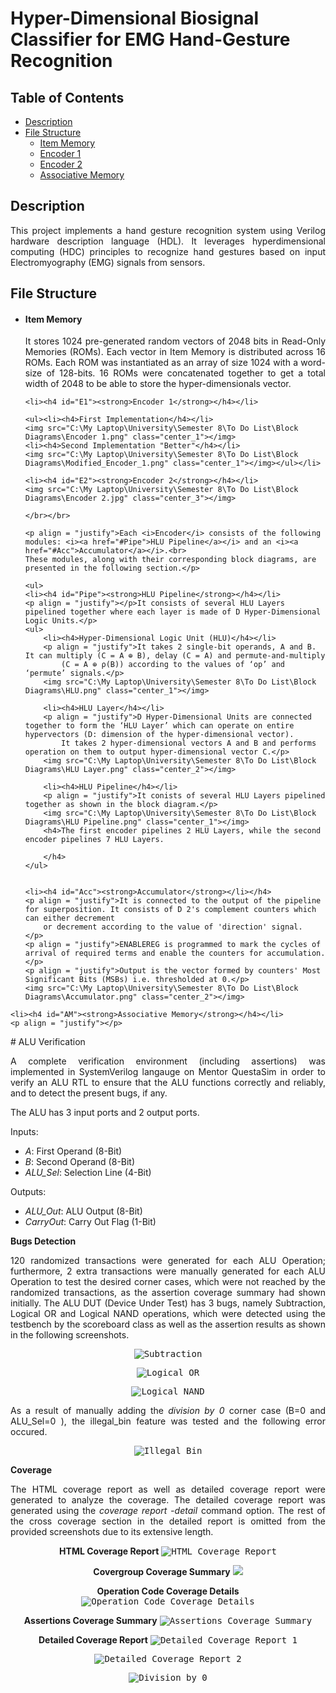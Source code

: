 <!DOCTYPE html>
<html>
<head>
    <link rel="stylesheet" href="Format.css">
</head>
<body>
<h1>Hyper-Dimensional Biosignal Classifier for EMG Hand-Gesture Recognition</h1>

<h2>Table of Contents</h2>
<ul>
    <li><a href="#Description">Description</a></li>
    <li><a href="#Structure">File Structure</a>
    <ul>
        <li><a href="#IM">Item Memory</a></li>
        <li><a href="#E1">Encoder 1</a></li>
        <li><a href="#E2">Encoder 2</a></li>
        <li><a href="#AM">Associative Memory</a></li>
    </ul>
    </li>
    
</ul>

<h2 id="Description">Description</h2>
<p align = "justify">This project implements a hand gesture recognition system using Verilog hardware description language (HDL). 
    It leverages hyperdimensional computing (HDC) principles to recognize hand gestures based on input Electromyography
    (EMG) signals from sensors.</p>
<h2 id="Structure">File Structure</h2>
    <!--<p>HDC.v: Main Verilog Module.</p>
    <p>It consists of the following modules:
    <ul><li>Item Memory: </li>
    <li>Encoder_1.v & Enocder_2.v: Verilog modules for encoding input gesture patterns into hyperdimensional vectors.
        Each encoder consists of the following modules:
        <ul><li><i>HLU Pipeline</i> which consists of <i>HLU Layers</i> which consist of <i>Hyper-Dimensional Logic Units (HLUs)</i>.</li>
            <li>Accumulator</li>
        </ul></li>
    <li>Assoviative_Memory: </li>
</ul></p> -->

<!--<h2>Block Diagrams</h2>-->
<ul>
    <li><h4 id="IM"><strong>Item Memory</strong></h4></li>
    <p align = "justify">It stores 1024 pre-generated random vectors of 2048 bits in Read-Only Memories (ROMs).
       Each vector in Item Memory is distributed across 16 ROMs. Each ROM was instantiated as an array of size 1024 with a word-size of 128-bits.
       16 ROMs were concatenated together to get a total width of 2048 to be able to store the hyper-dimensionals vector.
    </p>

    <li><h4 id="E1"><strong>Encoder 1</strong></h4></li>

    <ul><li><h4>First Implementation</h4></li>
    <img src="C:\My Laptop\University\Semester 8\To Do List\Block Diagrams\Encoder 1.png" class="center_1"></img>
    <li><h4>Second Implementation "Better"</h4></li>
    <img src="C:\My Laptop\University\Semester 8\To Do List\Block Diagrams\Modified_Encoder_1.png" class="center_1"></img></ul></li>

    <li><h4 id="E2"><strong>Encoder 2</strong></h4></li>
    <img src="C:\My Laptop\University\Semester 8\To Do List\Block Diagrams\Encoder 2.jpg" class="center_3"></img>

    </br></br>

    <p align = "justify">Each <i>Encoder</i> consists of the following modules: <i><a href="#Pipe">HLU Pipeline</a></i> and an <i><a href="#Acc">Accumulator</a></i>.<br>
    These modules, along with their corresponding block diagrams, are presented in the following section.</p>

    <ul>
    <li><h4 id="Pipe"><strong>HLU Pipeline</strong></h4></li>
    <p align = "justify"></p>It consists of several HLU Layers pipelined together where each layer is made of D Hyper-Dimensional Logic Units.</p>
    <ul>
        <li><h4>Hyper-Dimensional Logic Unit (HLU)</h4></li>
        <p align = "justify">It takes 2 single-bit operands, A and B. It can multiply (C = A ⊕ B), delay (C = A) and permute-and-multiply 
            (C = A ⊕ ρ(B)) according to the values of ‘op’ and ‘permute’ signals.</p>
        <img src="C:\My Laptop\University\Semester 8\To Do List\Block Diagrams\HLU.png" class="center_1"></img>

        <li><h4>HLU Layer</h4></li>
        <p align = "justify">D Hyper-Dimensional Units are connected together to form the ‘HLU Layer’ which can operate on entire hypervectors (D: dimension of the hyper-dimensional vector). 
            It takes 2 hyper-dimensional vectors A and B and performs operation on them to output hyper-dimensional vector C.</p>
        <img src="C:\My Laptop\University\Semester 8\To Do List\Block Diagrams\HLU Layer.png" class="center_2"></img>

        <li><h4>HLU Pipeline</h4></li>
        <p align = "justify">It conists of several HLU Layers pipelined together as shown in the block diagram.</p>
        <img src="C:\My Laptop\University\Semester 8\To Do List\Block Diagrams\HLU Pipeline.png" class="center_1"></img>  
        <h4>The first encoder pipelines 2 HLU Layers, while the second encoder pipelines 7 HLU Layers.

        </h4>   
    </ul>


    <li><h4 id="Acc"><strong>Accumulator</strong></li></h4>
    <p align = "justify">It is connected to the output of the pipeline for superposition. It consists of D 2's complement counters which can either decrement
        or decrement according to the value of 'direction' signal.
    </p>
    <p align = "justify">ENABLEREG is programmed to mark the cycles of arrival of required terms and enable the counters for accumulation.</p>
    <p align = "justify">Output is the vector formed by counters' Most Significant Bits (MSBs) i.e. thresholded at 0.</p>
    <img src="C:\My Laptop\University\Semester 8\To Do List\Block Diagrams\Accumulator.png" class="center_2"></img>
</ul>
    
    
    <li><h4 id="AM"><strong>Associative Memory</strong></h4></li>
    <p align = "justify"></p>

</ul>
</body>
</html>
# ALU Verification
<p align = "justify">A complete verification environment (including assertions) was implemented in SystemVerilog langauge on Mentor QuestaSim in order to verify an ALU RTL to ensure that the ALU functions correctly and reliably, and to detect the present bugs, if any.</p>
<p align = "justify">The ALU has 3 input ports and 2 output ports.</p>
<p align = "justify">
Inputs:
  <ul>
  <li><i>A</i>: First Operand (8-Bit)</li>
  <li><i>B</i>: Second Operand (8-Bit)</li>
  <li><i>ALU_Sel</i>: Selection Line (4-Bit)</li>
  </ul>
  </p>
<p align = "justify">
Outputs:
  <ul>
  <li><i>ALU_Out</i>: ALU Output (8-Bit)</li>
  <li><i>CarryOut</i>: Carry Out Flag (1-Bit)</li>
  </ul>
  </p>
  
<b>Bugs Detection</b>
<p align = "justify">
120 randomized transactions were generated for each ALU Operation; furthermore, 2 extra transactions were manually generated for each ALU Operation to test the desired corner cases, which were not reached by the randomized transactions, as the assertion coverage summary had shown initially.
The ALU DUT (Device Under Test) has 3 bugs, namely Subtraction, Logical OR and Logical NAND operations, which were detected using the testbench by the scoreboard class as well as the assertion results as shown in the following screenshots.</p>
<p align = "center">
<kbd><img src="https://github.com/MayaLasheen/ALU-Verification/assets/137602736/b6a20126-6e7e-40b4-8cdd-5782e11a7194" alt="Subtraction"/></kbd>
</p>
<p align = "center">
<kbd><img src="https://github.com/MayaLasheen/ALU-Verification/assets/137602736/03b86f96-413b-4f29-a651-9dd36e1c172b" alt="Logical OR"/></kbd>
</p>
<p align = "center">
<kbd><img src="https://github.com/MayaLasheen/ALU-Verification/assets/137602736/ff78115f-97dc-481f-a3d6-07d8fd7f8082" alt="Logical NAND"/></kbd>
</p>
<p align = "justify">
As a result of manually adding the <i>division by 0</i> corner case (B=0 and ALU_Sel=0 ), the illegal_bin feature was tested and the following error occured.
</p>
<p align = "center">
<kbd><img src="https://github.com/MayaLasheen/ALU-Verification/assets/137602736/88ad6882-319f-4403-b277-f04f38d0ca56" alt="Illegal Bin"/></kbd>
</p>

<b>Coverage</b>
<p align = "justify">  
The HTML coverage report as well as detailed coverage report were generated to analyze the coverage. The detailed coverage report was generated using the <i>coverage report -detail</i> command option. The rest of the cross coverage section in the detailed report is omitted from the provided screenshots due to its extensive length.
</p>

<p align = "center"><b>HTML Coverage Report</b>
<kbd><img src="https://github.com/MayaLasheen/ALU-Verification/assets/137602736/fbe399f5-2837-43d4-bb52-ed7d9407f611" alt="HTML Coverage Report"/></kbd></p> 

<p align = "center"><b>Covergroup Coverage Summary</b>
<kbd><img src="https://github.com/MayaLasheen/ALU-Verification/assets/137602736/0e99c5c9-937c-45d2-8eef-809eed68028e"/></kbd></p>

<p align = "center"><b>Operation Code Coverage Details</b>
<kbd><img src="https://github.com/MayaLasheen/ALU-Verification/assets/137602736/55163dd6-c535-4103-aaa3-718640e156ad" alt="Operation Code Coverage Details"/></kbd></p>

<p align = "center"><b>Assertions Coverage Summary</b>
<kbd><img src="https://github.com/MayaLasheen/ALU-Verification/assets/137602736/12df047e-1c98-44ea-a00f-4f16e9ad4cb8" alt="Assertions Coverage Summary"/></kbd></p>

<p align = "center"><b>Detailed Coverage Report</b>
<kbd><img src="https://github.com/MayaLasheen/ALU-Verification/assets/137602736/af288fa8-fcea-4441-8097-682808aed1bc" alt="Detailed Coverage Report 1"/></kbd></p>

<p align = "center">
<kbd><img src="https://github.com/MayaLasheen/ALU-Verification/assets/137602736/713f932d-70e9-4730-9a30-3f550af83f3b" alt="Detailed Coverage Report 2"/></kbd></p>

<p align = "center">
<kbd><img src="https://github.com/MayaLasheen/ALU-Verification/assets/137602736/10115be8-335d-4be9-a666-8b3627e9a6d8" alt="Division by 0"/></kbd></p>
